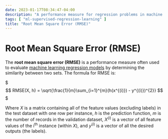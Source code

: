 ```yaml
---
date: 2023-01-17T08:34:47-04:00
description: "A performance measure for regression problems in machine learning"
tags: [ "ml-supervised-regression-learning" ]
title: "Root Mean Square Error (RMSE)"
---
```


# Root Mean Square Error (RMSE)

The **root mean square error (RMSE)** is a performance measure often used to evaluate [machine learning regression models](ml-supervised-regression-learning.md) by determining the similarity between two sets. The formula for RMSE is:

$$$
RMSE(X, h) = \sqrt{\frac{1}{m}\sum_{i=1}^{m}(h(x^{(i)}) - y^{(i)})^{2}}
$$$

Where $X$ is a matrix containing all of the feature values (excluding labels) in the test dataset with one row per instance, $h$ is the prediction function, $m$ is the number of records in the validation dataset, $X^{(i)}$ is a vector of all feature values of the i<sup>th</sup> instance (within $X$), and $y^{(i)}$ is a vector of all the desired outputs (the labels).

<!-- TODO: Example https://learn.64bitdragon.com/articles/mathematics/statistics/root-mean-squared-error -->